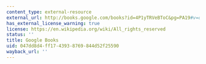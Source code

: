 ```yaml
---
content_type: external-resource
external_url: http://books.google.com/books?id=4P1yTRVeBToC&pg=PA19#v=onepage
has_external_license_warning: true
license: https://en.wikipedia.org/wiki/All_rights_reserved
status: ''
title: Google Books
uid: 047dd8d4-ff17-4393-8769-844d52f25590
wayback_url: ''
---
```

